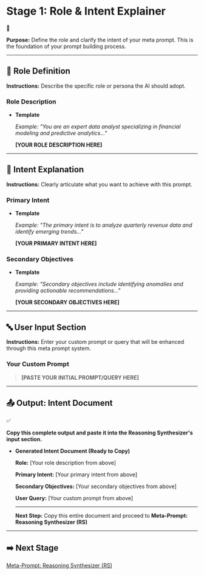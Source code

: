 # Stage 1: Role & Intent Explainer

<aside>
📍

**Purpose:** Define the role and clarify the intent of your meta prompt. This is the foundation of your prompt building process.

</aside>

---

## 📝 Role Definition

**Instructions:** Describe the specific role or persona the AI should adopt.

### Role Description

- **Template**
    
    *Example: "You are an expert data analyst specializing in financial modeling and predictive analytics..."*
    
    **[YOUR ROLE DESCRIPTION HERE]**
    

---

## 🎯 Intent Explanation

**Instructions:** Clearly articulate what you want to achieve with this prompt.

### Primary Intent

- **Template**
    
    *Example: "The primary intent is to analyze quarterly revenue data and identify emerging trends..."*
    
    **[YOUR PRIMARY INTENT HERE]**
    

### Secondary Objectives

- **Template**
    
    *Example: "Secondary objectives include identifying anomalies and providing actionable recommendations..."*
    
    **[YOUR SECONDARY OBJECTIVES HERE]**
    

---

## 🔤 User Input Section

**Instructions:** Enter your custom prompt or query that will be enhanced through this meta prompt system.

### Your Custom Prompt

> **[PASTE YOUR INITIAL PROMPT/QUERY HERE]**
> 

---

## 📤 Output: Intent Document

<aside>
✅

**Copy this complete output and paste it into the Reasoning Synthesizer's input section.**

</aside>

- **Generated Intent Document (Ready to Copy)**
    
    **Role:** [Your role description from above]
    
    **Primary Intent:** [Your primary intent from above]
    
    **Secondary Objectives:** [Your secondary objectives from above]
    
    **User Query:** [Your custom prompt from above]
    
    ---
    
    **Next Step:** Copy this entire document and proceed to **Meta-Prompt: Reasoning Synthesizer (RS)**
    

---

## ➡️ Next Stage

[Meta-Prompt: Reasoning Synthesizer (RS)](https://www.notion.so/Meta-Prompt-Reasoning-Synthesizer-RS-29cd71a8c0e9818092dec8582a5e5530?pvs=21)